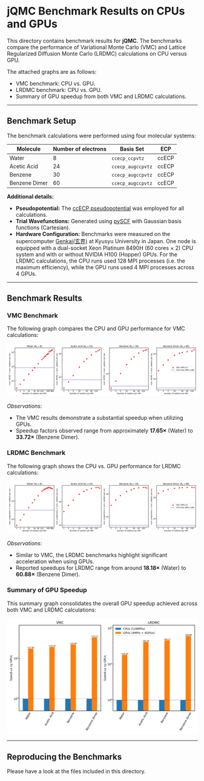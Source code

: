 # jQMC Benchmark Results on CPUs and GPUs

This directory contains benchmark results for **jQMC**. The benchmarks compare the performance of Variational Monte Carlo (VMC) and Lattice Regularized Diffusion Monte Carlo (LRDMC) calculations on CPU versus GPU.

The attached graphs are as follows:

- VMC benchmark: CPU vs. GPU.
- LRDMC benchmark: CPU vs. GPU.
- Summary of GPU speedup from both VMC and LRDMC calculations.

---

## Benchmark Setup

The benchmark calculations were performed using four molecular systems:

| Molecule         | Number of electrons | Basis Set           |   ECP          |
|------------------|---------------------|---------------------|----------------|
| Water            | 8                   | `ccecp_ccpvtz`      |  ccECP         |
| Acetic Acid      | 24                  | `ccecp_augccpvtz`   |  ccECP         |
| Benzene          | 30                  | `ccecp_augccpvtz`   |  ccECP         |
| Benzene Dimer    | 60                  | `ccecp_augccpvtz`   |  ccECP         |

**Additional details:**

- **Pseudopotential:** The [ccECP pseudopotential](https://pseudopotentiallibrary.org) was employed for all calculations.
- **Trial Wavefunctions:** Generated using [pySCF](https://pyscf.org) with Gaussian basis functions (Cartesian).
- **Hardware Configuration:** Benchmarks were measured on the supercomputer [Genkai(玄界)](https://www.cc.kyushu-u.ac.jp/scp/eng/system/Genkai/hardware/) at Kyusyu University in Japan. One node is equipped with a dual-socket Xeon Platinum 8490H (60 cores × 2) CPU system and with or without NVIDIA H100 (Hopper) GPUs. For the LRDMC calculations, the CPU runs used 128 MPI processes (i.e. the maximum efficiency), while the GPU runs used 4 MPI processes across 4 GPUs.

---

## Benchmark Results

### VMC Benchmark

The following graph compares the CPU and GPU performance for VMC calculations:

![VMC Benchmark](jqmc_VMC_benchmark.jpg)

*Observations:*
- The VMC results demonstrate a substantial speedup when utilizing GPUs.
- Speedup factors observed range from approximately **17.65×** (Water) to **33.72×** (Benzene Dimer).

### LRDMC Benchmark

The following graph shows the CPU vs. GPU performance for LRDMC calculations:

![LRDMC Benchmark](jqmc_LRDMC_benchmark.jpg)

*Observations:*
- Similar to VMC, the LRDMC benchmarks highlight significant acceleration when using GPUs.
- Reported speedups for LRDMC range from around **18.18×** (Water) to **60.88×** (Benzene Dimer).

### Summary of GPU Speedup

This summary graph consolidates the overall GPU speedup achieved across both VMC and LRDMC calculations:

![GPU Speedup Summary](jqmc_summary_VMC_LRDMC_benchmark.jpg)

---

## Reproducing the Benchmarks

Please have a look at the files included in this directory.
